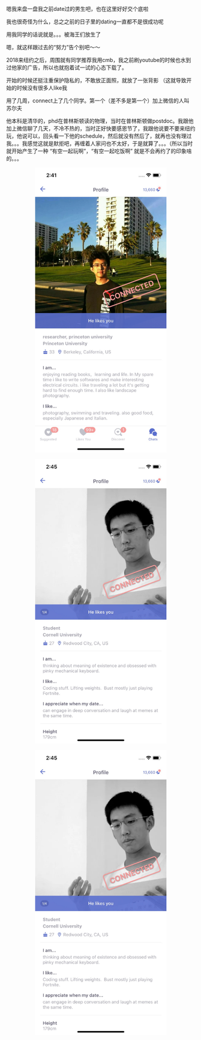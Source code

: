 
嗯我来盘一盘我之前date过的男生吧，也在这里好好交个底啦

我也很奇怪为什么，总之之前的日子里的dating一直都不是很成功呢

用我同学的话说就是。。。被海王们放生了

嗯，就这样跟过去的“努力”告个别吧～～




2018来纽约之后，周围就有同学推荐我用cmb，我之前刷youtube的时候也水到过他家的广告，所以也就抱着试一试的心态下载了。

开始的时候还挺注重保护隐私的，不敢放正面照，就放了一张背影 （这就导致开始的时候没有很多人like我

用了几周，connect上了几个同学。第一个（差不多是第一个）加上微信的人叫 苏尔夫

他本科是清华的，phd在普林斯顿读的物理，当时在普林斯顿做postdoc。我跟他加上微信聊了几天，不冷不热的，当时正好快要感恩节了，我跟他说要不要来纽约玩，他说可以，回头看一下他的schedule，然后就没有然后了，就再也没有理过我。。。我感觉这就是默拒吧，再缠着人家问也不太好，于是就算了。。。（所以当时就开始产生了一种 “有空一起玩啊”，“有空一起吃饭啊” 就是不会再约了的印象啥的。。。

<p align="center">
  <img src="https://github.com/nekohanatoramen/stories/blob/main/photos/IMG_3412.jpeg" width="350" title="hover text">
</p>


<p align="center">
  <img src="https://github.com/nekohanatoramen/stories/blob/main/photos/IMG_3415.jpeg" width="350" title="hover text">
</p>




<p align="center">
  <img src="https://github.com/nekohanatoramen/stories/blob/main/photos/IMG_3415.jpeg" width="350" title="hover text">
</p>
